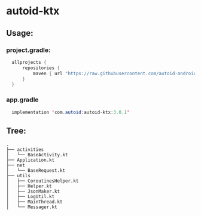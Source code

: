 # autoid-ktx
## Usage:
### project.gradle:

```java
  allprojects {
      repositories {
          maven { url "https://raw.githubusercontent.com/autoid-android/autoid-ktx/master" }
      }
  }
```

### app.gradle

```java
  implementation 'com.autoid:autoid-ktx:3.0.1'
```

## Tree:

```
.
├── activities
│   └── BaseActivity.kt
├── Application.kt
├── net
│   └── BaseRequest.kt
├── utils
│   ├── CoroutinesHelper.kt
│   ├── Helper.kt
│   ├── JsonMaker.kt
│   ├── LogUtil.kt
│   ├── MainThread.kt
│   └── Messager.kt

```
